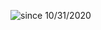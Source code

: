 ![](https://github-profile-view-counter.vercel.app/sadransh/sadransh "since 10/31/2020" ) 

<!--
**sadransh/sadransh** is a ✨ _special_ ✨ repository because its `README.md` (this file) appears on your GitHub profile.
 Hi there 👋

Here are some ideas to get you started:

- 🔭 I’m currently working on ...
- 🌱 I’m currently learning ...
- 👯 I’m looking to collaborate on ...
- 🤔 I’m looking for help with ...
- 💬 Ask me about ...
- 📫 How to reach me: ...
- 😄 Pronouns: ...
- ⚡ Fun fact: ...
https://github-readme-stats.vercel.app/api?username=sadransh&count_private=true
-->

